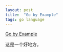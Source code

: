 ```yaml
---
layout: post
title:  "Go by Example"
tags: go language
---
```


[Go by Example](https://gobyexample.com/)

这是一个好地方。
